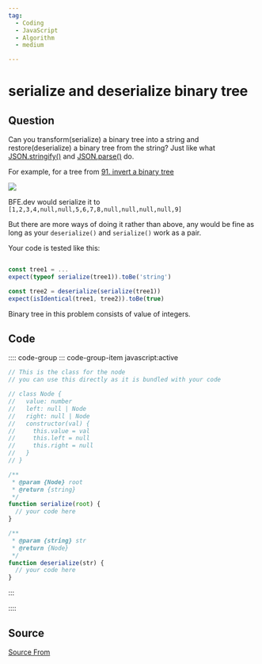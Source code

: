 ```yaml
---
tag:
  - Coding
  - JavaScript
  - Algorithm
  - medium

---
```

  
# serialize and deserialize binary tree

## Question
Can you transform(serialize) a binary tree into a string and restore(deserialize) a binary tree from the string? Just like what [JSON.stringify()](https://bigfrontend.dev/problem/implement-JSON-stringify) and [JSON.parse()](https://bigfrontend.dev/problem/implement-JSON-parse) do.

For example, for a tree from [91\. invert a binary tree](https://bigfrontend.dev/problem/invert-a-binary-tree)

![](https://cdn.bfe.dev/bfe/img/5HqzC2BPLAY1oao78DrYhs9wXTV4msLP_1169x546_1598270209815.png)

BFE.dev would serialize it to `[1,2,3,4,null,null,5,6,7,8,null,null,null,null,9]`

But there are more ways of doing it rather than above, any would be fine as long as your `deserialize()` and `serialize()` work as a pair.

Your code is tested like this:

```js

const tree1 = ...
expect(typeof serialize(tree1)).toBe('string')

const tree2 = deserialize(serialize(tree1)) 
expect(isIdentical(tree1, tree2)).toBe(true)
```

Binary tree in this problem consists of value of integers.

## Code
:::: code-group
::: code-group-item javascript:active
```javascript
// This is the class for the node
// you can use this directly as it is bundled with your code

// class Node {
//   value: number
//   left: null | Node
//   right: null | Node
//   constructor(val) {
//     this.value = val
//     this.left = null
//     this.right = null
//   }
// }

/**
 * @param {Node} root
 * @return {string}
 */
function serialize(root) {
  // your code here
}

/**
 * @param {string} str
 * @return {Node}
 */
function deserialize(str) {
  // your code here
}
```
:::
    
::::



##  Source
[Source From](https://bigfrontend.dev/problem/serialize-and-deserialize-binary-tree)

  